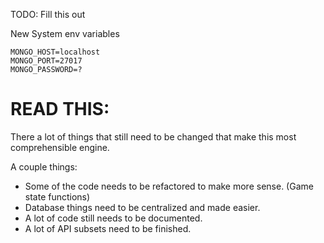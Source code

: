 TODO: Fill this out

New System env variables
```
MONGO_HOST=localhost
MONGO_PORT=27017
MONGO_PASSWORD=?
```

# READ THIS:

There a lot of things that still need to be changed that make this most comprehensible engine.

A couple things:
- Some of the code needs to be refactored to make more sense. (Game state functions)
- Database things need to be centralized and made easier.
- A lot of code still needs to be documented.
- A lot of API subsets need to be finished.

